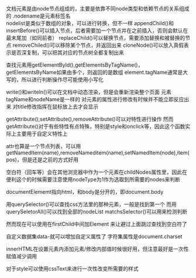 文档元素是由node节点组成的，主要是依靠不同node类型和依赖节点的关系组成的
.nodename是元素标签名  
nodelist是类似于数组的对象，可以进行转换，但不一样
appendChild()和insertBefore()可以插入节点，后者需要加一个节点并在之前插入，否则会默认在最末尾加（如同前者）
replaceChild()可以替换节点，需要添加替换和被替换的节点
removeChiled()可以移除某个节点，并返回出来
cloneNode()可以放入真假表示是否深复制，可以把其对应的节点树全都复制出来

查找元素用getElementById(),getElementsByTagName()，getElementsByName如果由多个，则返回的是数组
element.tagName通常是大写的，所以进行判断操作尽可能使用小写化

write()和writeln()可以在文档中动态渲染，但是会重新渲染整个页面
元素tagName和nodeName是一样的
对元素的属性进行修改有时候并不能立即反应出来
对title修改指挥在鼠标放上去才会显示

getAttribute(),setAttribute(),removeAttribute()可以对特性进行操作
然而getAttribute()对于有些特性有点特殊，特别是style和onclick等，因此这个函数实际上主要用于自定义特性上

attr也算是一个节点列表，可以用getNamedItem(name),removeNameditem(name),setNamedItem(node),item(pos)，但是还是之前的方式好用

空白符（回车等）会在其他浏览器中作为一个元素在childNodes属性里，因此在便利这个的时候需要注意使用nodeType为1作为选取到所需要的nodes来判断

documentElememt指向html，和body是分开的，即document.body

用querySelector()可以查找css方法里的那种元素，一般是找到第一个
而用querySeletorAll()可以找到全部的nodeList
matchsSelector()可以用来检测判断

然而现在可以使用在firstChild中间加Element 来让避过上面跳过查找到空白符了

自定义数据集data-就可以增加自定义属性了
字符集属性是document.charset

innerHTML在设置元素内添加元素/修改内部值时候很好用，但注意最好是一次性赋值减少调用

对于style可以使用cssText来进行一次性改变所需要的样式
